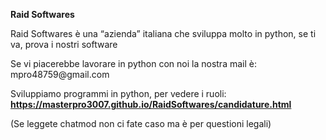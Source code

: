 <p><strong>Raid Softwares</strong></p>
<p>Raid Softwares è una &ldquo;azienda&rdquo; italiana che sviluppa molto in python, se ti va, prova i nostri software</p>
<p>Se vi piacerebbe lavorare in python con noi la nostra mail è: mpro48759@gmail.com</p>
<p>Sviluppiamo programmi in python, per vedere i ruoli: <strong><a href="https://masterpro3007.github.io/candidature-chatmod">https://masterpro3007.github.io/RaidSoftwares/candidature.html</a></strong></p>
<p>(Se leggete chatmod non ci fate caso ma è per questioni legali)</p>

